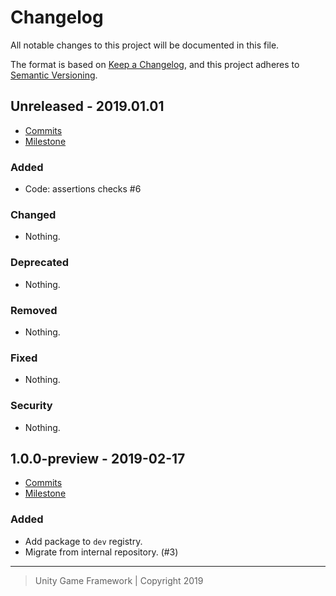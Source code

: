 # Changelog
All notable changes to this project will be documented in this file.

The format is based on [Keep a Changelog](https://keepachangelog.com/en/1.0.0/),
and this project adheres to [Semantic Versioning](https://semver.org/spec/v2.0.0.html).

## Unreleased - 2019.01.01
- [Commits](https://github.com/unity-game-framework/ugf-stringcache/compare/1.0.1-preview...HEAD)
- [Milestone](https://github.com/unity-game-framework/ugf-stringcache/milestone/2?closed=1)

### Added
- Code: assertions checks #6

### Changed
- Nothing.

### Deprecated
- Nothing.

### Removed
- Nothing.

### Fixed
- Nothing.

### Security
- Nothing.

## 1.0.0-preview - 2019-02-17
- [Commits](https://github.com/unity-game-framework/ugf-stringcache/compare/master...release/1.0.0-preview)
- [Milestone](https://github.com/unity-game-framework/ugf-stringcache/milestone/0?closed=1)

### Added
- Add package to `dev` registry.
- Migrate from internal repository. (#3)

---
> Unity Game Framework | Copyright 2019
